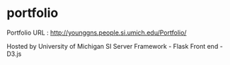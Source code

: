 # portfolio

Portfolio URL : http://younggns.people.si.umich.edu/Portfolio/

Hosted by University of Michigan SI Server
Framework - Flask
Front end - D3.js
